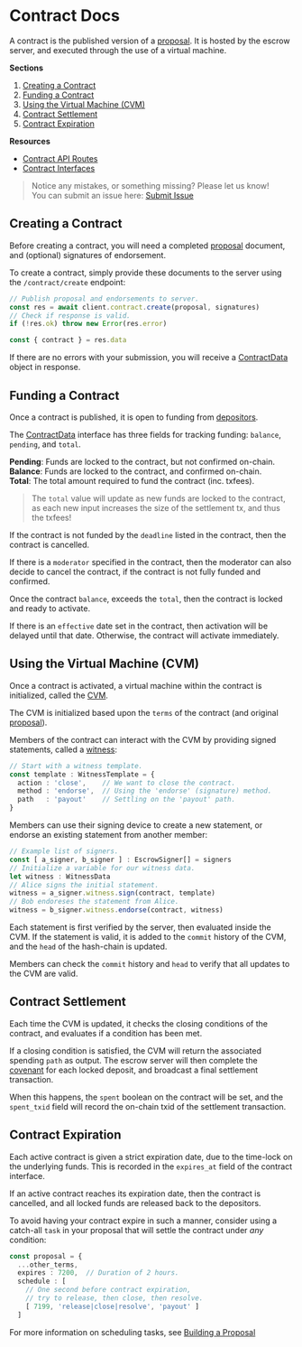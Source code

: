# Contract Docs

A contract is the published version of a [proposal](proposal.md). It is hosted by the escrow server, and executed through the use of a virtual machine.

**Sections**

1. [Creating a Contract](#creating-a-contract)
2. [Funding a Contract](#funding-a-contract)
3. [Using the Virtual Machine (CVM)](#using-the-virtual-machine-cvm)
4. [Contract Settlement](#contract-settlement)
5. [Contract Expiration](#contract-expiration)

**Resources**

- [Contract API Routes](./api/contract.md)
- [Contract Interfaces](./data/contract.md)

> Notice any mistakes, or something missing? Please let us know!  
> You can submit an issue here: [Submit Issue](https://github.com/BitEscrow/escrow-core/issues/new/choose)

## Creating a Contract

Before creating a contract, you will need a completed [proposal](proposal.md#building-a-proposal) document, and (optional) signatures of endorsement.

To create a contract, simply provide these documents to the server using the `/contract/create` endpoint:

```ts
// Publish proposal and endorsements to server.
const res = await client.contract.create(proposal, signatures)
// Check if response is valid.
if (!res.ok) throw new Error(res.error)

const { contract } = res.data
```

If there are no errors with your submission, you will receive a [ContractData](../docs/data/contract.md#contractdata) object in response.

## Funding a Contract

Once a contract is published, it is open to funding from [depositors](deposit.md#depositing-funds).

The [ContractData](../docs/data/contract.md#contractdata) interface has three fields for tracking funding: `balance`, `pending`, and `total`.

**Pending**: Funds are locked to the contract, but not confirmed on-chain.  
**Balance**: Funds are locked to the contract, and confirmed on-chain.  
**Total**: The total amount required to fund the contract (inc. txfees).

> The `total` value will update as new funds are locked to the contract, as each new input increases the size of the settlement tx, and thus the txfees!

If the contract is not funded by the `deadline` listed in the contract, then the contract is cancelled.

If there is a `moderator` specified in the contract, then the moderator can also decide to cancel the contract, if the contract is not fully funded and confirmed.

Once the contract `balance`, exceeds the `total`, then the contract is locked and ready to activate.

If there is an `effective` date set in the contract, then activation will be delayed until that date. Otherwise, the contract will activate immediately.

## Using the Virtual Machine (CVM)

Once a contract is activated, a virtual machine within the contract is initialized, called the [CVM](./data/contract.md#statedata).

The CVM is initialized based upon the `terms` of the contract (and original [proposal](./data/proposal.md#proposaldata)).

Members of the contract can interact with the CVM by providing signed statements, called a [witness](./data/witness.md):

```ts
// Start with a witness template.
const template : WitnessTemplate = {
  action : 'close',    // We want to close the contract.
  method : 'endorse',  // Using the 'endorse' (signature) method.
  path   : 'payout'    // Settling on the 'payout' path.
}
```

Members can use their signing device to create a new statement, or endorse an existing statement from another member:

```ts
// Example list of signers.
const [ a_signer, b_signer ] : EscrowSigner[] = signers
// Initialize a variable for our witness data.
let witness : WitnessData
// Alice signs the initial statement.
witness = a_signer.witness.sign(contract, template)
// Bob endoreses the statement from Alice.
witness = b_signer.witness.endorse(contract, witness)
```

Each statement is first verified by the server, then evaluated inside the CVM. If the statement is valid, it is added to the `commit` history of the CVM, and the `head` of the hash-chain is updated.

Members can check the `commit` history and `head` to verify that all updates to the CVM are valid.

## Contract Settlement

Each time the CVM is updated, it checks the closing conditions of the contract, and evaluates if a condition has been met.

If a closing condition is satisfied, the CVM will return the associated spending `path` as output. The escrow server will then complete the [covenant](./data/deposit.md#covenantdata) for each locked deposit, and broadcast a final settlement transaction.

When this happens, the `spent` boolean on the contract will be set, and the `spent_txid` field will record the on-chain txid of the settlement transaction.

## Contract Expiration

Each active contract is given a strict expiration date, due to the time-lock on the underlying funds. This is recorded in the `expires_at` field of the contract interface.

If an active contract reaches its expiration date, then the contract is cancelled, and all locked funds are released back to the depositors.

To avoid having your contract expire in such a manner, consider using a catch-all `task` in your proposal that will settle the contract under _any_ condition:

```ts
const proposal = {
  ...other_terms,
  expires : 7200,  // Duration of 2 hours.
  schedule : [
    // One second before contract expiration, 
    // try to release, then close, then resolve.
    [ 7199, 'release|close|resolve', 'payout' ]
  ]
```

For more information on scheduling tasks, see [Building a Proposal](./proposal.md#building-a-proposal)
